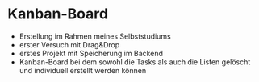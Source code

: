 # Kanban-Board

- Erstellung im Rahmen meines Selbststudiums
- erster Versuch mit Drag&Drop
- erstes Projekt mit Speicherung im Backend
- Kanban-Board bei dem sowohl die Tasks als auch die Listen gelöscht und individuell erstellt werden können
